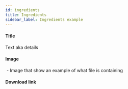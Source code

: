 ```yaml
---
id: ingredients
title: Ingredients
sidebar_label: Ingredients example
---
```



#### Title

Text aka details

#### Image
![]() - Image that show an example of what file is containing

#### Download link
[]()
